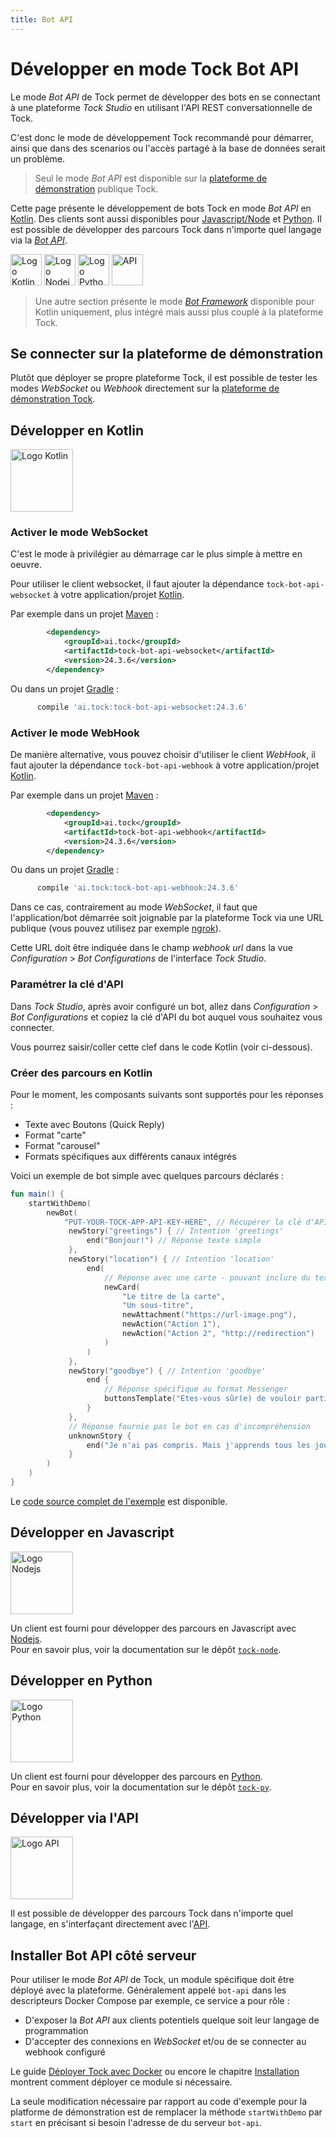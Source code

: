 ```yaml
---
title: Bot API
---
```


# Développer en mode Tock Bot API

Le mode _Bot API_ de Tock permet de développer des bots en se connectant à une plateforme _Tock Studio_ en 
utilisant l'API REST conversationnelle de Tock.

C'est donc le mode de développement Tock recommandé pour démarrer, ainsi que dans des scenarios ou l'accès partagé à la 
base de données serait un problème.

> Seul le mode _Bot API_ est disponible sur la [plateforme de démonstration](https://demo.tock.ai/)
> publique Tock.

Cette page présente le développement de bots Tock en mode _Bot API_ en [Kotlin](bot-api#developper-en-kotlin). 
Des clients sont aussi disponibles pour [Javascript/Node](bot-api#developper-en-javascript) et [Python](bot-api#developper-en-python).
Il est possible de développer des parcours Tock dans n'importe quel langage via la [_Bot API_](bot-api#developper-via-lapi).

[<img alt="Logo Kotlin" title="Kotlin"
      src="https://upload.wikimedia.org/wikipedia/commons/7/74/Kotlin_Icon.png" 
      style="width: 50px;">](bot-api#developper-en-kotlin)
[<img alt="Logo Nodejs" title="Nodejs"
      src="https://www.boostit.net/wp-content/uploads/2016/08/node-js-icon.png" 
      style="width: 50px;">](bot-api#developper-en-javascript)
[<img alt="Logo Python" title="Python"
      src="https://www.libraries.rutgers.edu/sites/default/files/styles/resize_to_300px_width/public/events/2020/01/python_3_2.png" 
      style="width: 50px;">](bot-api#developper-en-python)
[<img alt="API" title="Bot API"
      src="https://zappysys.com/blog/wp-content/uploads/2018/06/REST-API-icon.jpg" 
      style="width: 50px;">](bot-api#developper-via-lapi)


> Une autre section présente le mode [_Bot Framework_](bot-integre) disponible pour Kotlin uniquement, 
> plus intégré mais aussi plus couplé à la plateforme Tock.

## Se connecter sur la plateforme de démonstration

Plutôt que déployer se propre plateforme Tock, il est possible de tester les modes _WebSocket_ ou _Webhook_ directement sur la
[plateforme de démonstration Tock](https://demo.tock.ai/). 

## Développer en Kotlin

<img alt="Logo Kotlin" title="Kotlin"
src="https://upload.wikimedia.org/wikipedia/commons/7/74/Kotlin_Icon.png" 
style="width: 100px;">

### Activer le mode WebSocket

C'est le mode à privilégier au démarrage car le plus simple à mettre en oeuvre.

Pour utiliser le client websocket, il faut ajouter la dépendance `tock-bot-api-websocket` à votre application/projet [Kotlin](https://kotlinlang.org/).

Par exemple dans un projet [Maven](https://maven.apache.org/) :

```xml
        <dependency>
            <groupId>ai.tock</groupId>
            <artifactId>tock-bot-api-websocket</artifactId>
            <version>24.3.6</version>
        </dependency>
```

Ou dans un projet [Gradle](https://gradle.org/) :

```groovy
      compile 'ai.tock:tock-bot-api-websocket:24.3.6'
```

### Activer le mode WebHook

De manière alternative, vous pouvez choisir d'utiliser le client _WebHook_, il faut ajouter la dépendance `tock-bot-api-webhook` à votre application/projet [Kotlin](https://kotlinlang.org/).

Par exemple dans un projet [Maven](https://maven.apache.org/) :

```xml
        <dependency>
            <groupId>ai.tock</groupId>
            <artifactId>tock-bot-api-webhook</artifactId>
            <version>24.3.6</version>
        </dependency>
```

Ou dans un projet [Gradle](https://gradle.org/) :

```groovy
      compile 'ai.tock:tock-bot-api-webhook:24.3.6'
```

Dans ce cas, contrairement au mode _WebSocket_, il faut que l'application/bot démarrée soit joignable par la 
 plateforme Tock via une URL publique (vous pouvez utilisez par exemple [ngrok](https://ngrok.com/)). 
 
 Cette URL doit être indiquée dans le champ _webhook url_ dans la vue _Configuration_ > _Bot Configurations_ 
 de l'interface _Tock Studio_.
 
### Paramétrer la clé d'API
 
Dans _Tock Studio_, après avoir configuré un bot, allez dans _Configuration_ > _Bot Configurations_ et copiez 
la clé d'API du bot auquel vous souhaitez vous connecter.
 
Vous pourrez saisir/coller cette clef dans le code Kotlin (voir ci-dessous).
 
### Créer des parcours en Kotlin 
 
Pour le moment, les composants suivants sont supportés pour les réponses :
 
* Texte avec Boutons (Quick Reply)
* Format "carte"
* Format "carousel"
* Formats spécifiques aux différents canaux intégrés
 
Voici un exemple de bot simple avec quelques parcours déclarés : 
 
```kotlin
fun main() {
    startWithDemo(
        newBot(
            "PUT-YOUR-TOCK-APP-API-KEY-HERE", // Récupérer la clé d'API à partir de l'onglet "Bot Configurations" dans Tock Studio
             newStory("greetings") { // Intention 'greetings'
                 end("Bonjour!") // Réponse texte simple
             },
             newStory("location") { // Intention 'location'
                 end(
                     // Réponse avec une carte - pouvant inclure du texte, un fichier (par exemple une image) et des suggestions d'action utilisateur
                     newCard(
                         "Le titre de la carte",
                         "Un sous-titre",
                         newAttachment("https://url-image.png"),
                         newAction("Action 1"),
                         newAction("Action 2", "http://redirection") 
                     )
                 )
             },
             newStory("goodbye") { // Intention 'goodbye'
                 end {
                     // Réponse spécifique au format Messenger 
                     buttonsTemplate("Etes-vous sûr(e) de vouloir partir ?", nlpQuickReply("Je reste"))
                 } 
             },
             // Réponse fournie pas le bot en cas d'incompréhension
             unknownStory {
                 end("Je n'ai pas compris. Mais j'apprends tous les jours :)")
             }
        )
    )
}
```

Le [code source complet de l'exemple](https://github.com/theopenconversationkit/tock-bot-demo) est disponible.
 
## Développer en Javascript

<img alt="Logo Nodejs" title="Nodejs"
src="https://www.boostit.net/wp-content/uploads/2016/08/node-js-icon.png" 
style="width: 100px;">

Un client est fourni pour développer des parcours en Javascript avec [Nodejs](https://nodejs.org/).  
Pour en savoir plus, voir la documentation sur le dépôt [`tock-node`](https://github.com/theopenconversationkit/tock-node).

## Développer en Python

<img alt="Logo Python" title="Python"
src="https://www.libraries.rutgers.edu/sites/default/files/styles/resize_to_300px_width/public/events/2020/01/python_3_2.png" 
style="width: 100px;">

Un client est fourni pour développer des parcours en [Python](https://www.python.org/).  
Pour en savoir plus, voir la documentation sur le dépôt [`tock-py`](https://github.com/theopenconversationkit/tock-py).

## Développer via l'API

<img alt="Logo API" title="REST API"
src="https://zappysys.com/blog/wp-content/uploads/2018/06/REST-API-icon.jpg" 
style="width: 100px;">

Il est possible de développer des parcours Tock dans n'importe quel langage, en s'interfaçant directement avec 
l'[API](api#tock-bot-definition-api).

## Installer Bot API côté serveur

Pour utiliser le mode _Bot API_ de Tock, un module spécifique doit être déployé avec la plateforme. Généralement appelé 
`bot-api` dans les descripteurs Docker Compose par exemple, ce service a pour rôle :

* D'exposer la _Bot API_ aux clients potentiels quelque soit leur langage de programmation
* D'accepter des connexions en _WebSocket_ et/ou de se connecter au webhook configuré

Le guide [Déployer Tock avec Docker](../../guide/plateforme) ou encore le chapitre 
[Installation](../../admin/installation) montrent comment déployer ce module si nécessaire.

La seule modification nécessaire par rapport au code d'exemple pour la platforme de démonstration est de remplacer
la méthode `startWithDemo` par `start` en précisant si besoin l'adresse de du serveur `bot-api`.
